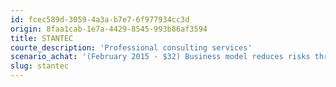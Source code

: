 ```yaml
---
id: fcec589d-3059-4a3a-b7e7-6f977934cc3d
origin: 8faa1cab-1e7a-4429-8545-993b86af3594
title: STANTEC
courte_description: 'Professional consulting services'
scenario_achat: '(February 2015 - $32) Business model reduces risks through diversification, large number of small contracts. No construction risk. Positive organic complemented by acquisition strategy. Expertise in integration of acquisitions. Fragmented industry. Generates large free cash flows - little capital expenditures. Mostly variable costs. Management has excellent track record to create value in the long term. Entry barriers = very diverse service offering, economies of scale, expertise. Stock deserves a P/E similar to the overall market.'
slug: stantec
---
```

